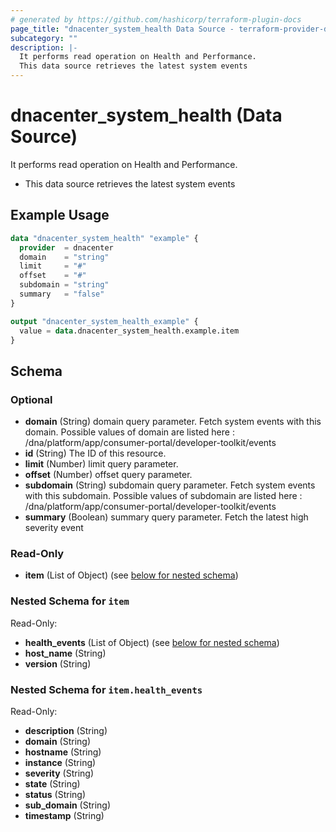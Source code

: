 ```yaml
---
# generated by https://github.com/hashicorp/terraform-plugin-docs
page_title: "dnacenter_system_health Data Source - terraform-provider-dnacenter"
subcategory: ""
description: |-
  It performs read operation on Health and Performance.
  This data source retrieves the latest system events
---
```


# dnacenter_system_health (Data Source)

It performs read operation on Health and Performance.

- This data source retrieves the latest system events

## Example Usage

```terraform
data "dnacenter_system_health" "example" {
  provider  = dnacenter
  domain    = "string"
  limit     = "#"
  offset    = "#"
  subdomain = "string"
  summary   = "false"
}

output "dnacenter_system_health_example" {
  value = data.dnacenter_system_health.example.item
}
```

<!-- schema generated by tfplugindocs -->
## Schema

### Optional

- **domain** (String) domain query parameter. Fetch system events with this domain. Possible values of domain are listed here : /dna/platform/app/consumer-portal/developer-toolkit/events
- **id** (String) The ID of this resource.
- **limit** (Number) limit query parameter.
- **offset** (Number) offset query parameter.
- **subdomain** (String) subdomain query parameter. Fetch system events with this subdomain. Possible values of subdomain are listed here : /dna/platform/app/consumer-portal/developer-toolkit/events
- **summary** (Boolean) summary query parameter. Fetch the latest high severity event

### Read-Only

- **item** (List of Object) (see [below for nested schema](#nestedatt--item))

<a id="nestedatt--item"></a>
### Nested Schema for `item`

Read-Only:

- **health_events** (List of Object) (see [below for nested schema](#nestedobjatt--item--health_events))
- **host_name** (String)
- **version** (String)

<a id="nestedobjatt--item--health_events"></a>
### Nested Schema for `item.health_events`

Read-Only:

- **description** (String)
- **domain** (String)
- **hostname** (String)
- **instance** (String)
- **severity** (String)
- **state** (String)
- **status** (String)
- **sub_domain** (String)
- **timestamp** (String)


